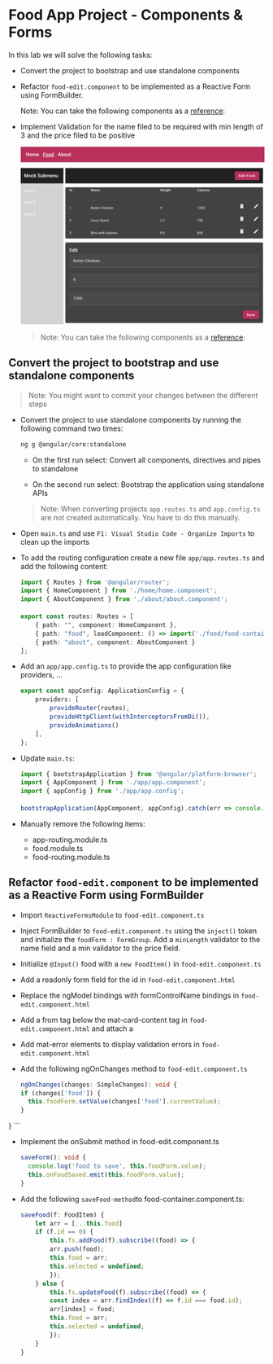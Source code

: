 # Food App Project - Components & Forms

In this lab we will solve the following tasks:

- Convert the project to bootstrap and use standalone components

- Refactor `food-edit.component` to be implemented as a Reactive Form using FormBuilder.

    Note: You can take the following components as a [reference](https://github.com/arambazamba/ng-adv/tree/main/demos/02-components-forms/component-forms/src/app/demos/samples/forms-builder):

- Implement Validation for the name filed to be required with min length of 3 and the price filed to be positive

    ![edit-form](_images/edit-form.png)

    > Note: You can take the following components as a [reference](https://github.com/arambazamba/ng-adv/tree/main/demos/02-components-forms/component-forms/src/app/demos/samples/validaton-intro):

## Convert the project to bootstrap and use standalone components

>Note: You might want to commit your changes between the different steps

- Convert the project to use standalone components by running the following command two times:    

    ```bash
    ng g @angular/core:standalone
    ```    

    - On the first run select: Convert all components, directives and pipes to standalone

    - On the second run select: Bootstrap the application using standalone APIs

    >Note: When converting projects `app.routes.ts` and `app.config.ts` are not created automatically. You have to do this manually.

- Open `main.ts` and use `F1: Visual Studio Code - Organize Imports` to clean up the imports

- To add the routing configuration create a new file `app/app.routes.ts` and add the following content:

    ```typescript
    import { Routes } from '@angular/router';
    import { HomeComponent } from './home/home.component';
    import { AboutComponent } from './about/about.component';

    export const routes: Routes = [
        { path: "", component: HomeComponent },
        { path: "food", loadComponent: () => import('./food/food-container/food-container.component').then(m => m.FoodContainerComponent) },
        { path: "about", component: AboutComponent }
    ];
    ```

- Add an `app/app.config.ts` to provide the app configuration like providers, ...

    ```typescript
    export const appConfig: ApplicationConfig = {
        providers: [
            provideRouter(routes),
            provideHttpClient(withInterceptorsFromDi()),
            provideAnimations()
        ],
    };
    ```

- Update `main.ts`:

    ```typescript
    import { bootstrapApplication } from '@angular/platform-browser';
    import { AppComponent } from './app/app.component';
    import { appConfig } from './app/app.config';

    bootstrapApplication(AppComponent, appConfig).catch(err => console.error(err));
    ```

- Manually remove the following items:

    - app-routing.module.ts
    - food.module.ts
    - food-routing.module.ts    
    
## Refactor `food-edit.component` to be implemented as a Reactive Form using FormBuilder

-   Import `ReactiveFormsModule` to `food-edit.component.ts`

-   Inject FormBuilder to `food-edit.component.ts` using the `inject()` token and initialize the `foodForm : FormGroup`. Add a `minLength` validator to the name field and a min validator to the price field.

-   Initialize `@Input()` food with a `new FoodItem()` in `food-edit.component.ts`

-   Add a readonly form field for the id in `food-edit.component.html`

-   Replace the ngModel bindings with formControlName bindings in `food-edit.component.html`

-   Add a from tag below the mat-card-content tag in `food-edit.component.html` and attach a

-   Add mat-error elements to display validation errors in `food-edit.component.html`

-   Add the following ngOnChanges method to `food-edit.component.ts`

    ```typescript
    ngOnChanges(changes: SimpleChanges): void {
    if (changes['food']) {
      this.foodForm.setValue(changes['food'].currentValue);
    }
  }
    ```

-   Implement the onSubmit method in food-edit.component.ts

    ```typescript
    saveForm(): void {
      console.log('food to save', this.foodForm.value);
      this.onFoodSaved.emit(this.foodForm.value);
    }
    ```

-   Add the following `saveFood-method`to food-container.component.ts:

    ```typescript
    saveFood(f: FoodItem) {
        let arr = [...this.food]
        if (f.id == 0) {
            this.fs.addFood(f).subscribe((food) => {
            arr.push(food);
            this.food = arr;
            this.selected = undefined;
            });
        } else {
            this.fs.updateFood(f).subscribe((food) => {
            const index = arr.findIndex((f) => f.id === food.id);
            arr[index] = food;
            this.food = arr;
            this.selected = undefined;
            });
        }
    }
    ```

